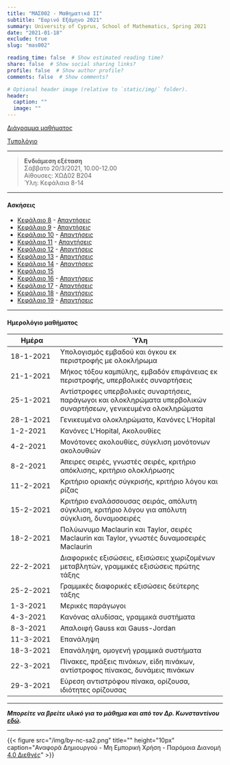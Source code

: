 ```yaml
---
title: "ΜΑΣ002 - Μαθηματικά ΙI"
subtitle: "Εαρινό Εξάμηνο 2021"
summary: University of Cyprus, School of Mathematics, Spring 2021
date: "2021-01-18"
exclude: true
slug: "mas002"

reading_time: false  # Show estimated reading time?
share: false  # Show social sharing links?
profile: false  # Show author profile?
comments: false  # Show comments?

# Optional header image (relative to `static/img/` folder).
header:
  caption: ""
  image: ""
---
```


[Διάγραμμα μαθήματος](/teaching/mas002/mas_002_spring_2021_syllabus.pdf)

[Τυπολόγιο](/teaching/mas002/typologio_mas002.pdf)

---

> **Ενδιάμεση εξέταση**\
>Σάββατο 20/3/2021, 10.00-12.00\
>Αίθουσες: ΧΩΔ02 Β204\
> Ύλη: Κεφάλαια 8-14

---

#### Ασκήσεις
- [Κεφάλαιο 8](/teaching/mas002/mas002_askhseis1.pdf) - [Απαντήσεις](/teaching/mas002/mas002_apanthseis1.pdf)
- [Κεφάλαιο 9](/teaching/mas002/mas002_askhseis12.pdf) - [Απαντήσεις](/teaching/mas002/mas002_apanthseis12.pdf)
- [Κεφάλαιο 10](/teaching/mas002/mas002_askhseis2.pdf) - [Απαντήσεις](/teaching/mas002/mas002_apanthseis2.pdf)
- [Κεφάλαιο 11](/teaching/mas002/mas002_askhseis3.pdf) - [Απαντήσεις](/teaching/mas002/mas002_apanthseis3.pdf)
- [Κεφάλαιο 12](/teaching/mas002/mas002_askhseis4.pdf) - [Απαντήσεις](/teaching/mas002/mas002_apanthseis4.pdf)
- [Κεφάλαιο 13](/teaching/mas002/mas002_askhseis5.pdf) - [Απαντήσεις](/teaching/mas002/mas002_apanthseis5.pdf)
- [Κεφάλαιο 14](/teaching/mas002/mas002_askhseis6.pdf) - [Απαντήσεις](/teaching/mas002/mas002_apanthseis6.pdf)
- [Κεφάλαιο 15](/teaching/mas002/mas002_askhseis11.pdf)
- [Κεφάλαιο 16](/teaching/mas002/mas002_askhseis7.pdf) - [Απαντήσεις](/teaching/mas002/mas002_apanthseis7.pdf)
- [Κεφάλαιο 17](/teaching/mas002/mas002_askhseis8.pdf) - [Απαντήσεις](/teaching/mas002/mas002_apanthseis8.pdf)
- [Κεφάλαιο 18](/teaching/mas002/mas002_askhseis9.pdf) - [Απαντήσεις](/teaching/mas002/mas002_apanthseis9.pdf)
- [Κεφάλαιο 19](/teaching/mas002/mas002_askhseis10.pdf) - [Απαντήσεις](/teaching/mas002/mas002_apanthseis10.pdf)




---

#### Ημερολόγιο μαθήματος
| Ημέρα <div style="width:100px"></div>| Ύλη |
|--------------------------------------|-------|
| 18-1-2021 | Υπολογισμός εμβαδού και όγκου εκ περιστροφής με ολοκλήρωμα |
| 21-1-2021 | Μήκος τόξου καμπύλης, εμβαδόν επιφάνειας εκ περιστροφής, υπερβολικές συναρτήσεις |
| 25-1-2021 | Αντίστροφες υπερβολικές συναρτήσεις, παράγωγοι και ολοκληρώματα υπερβολικών συναρτήσεων, γενικευμένα ολοκληρώματα |
| 28-1-2021 | Γενικευμένα ολοκληρώματα, Κανόνες L'Hopital |
| 1-2-2021  | Κανόνες L'Hopital, Ακολουθίες |
| 4-2-2021  | Μονότονες ακολουθίες, σύγκλιση μονότονων ακολουθιών |
| 8-2-2021  | Άπειρες σειρές, γνωστές σειρές, κριτήριο απόκλισης, κριτήριο ολοκλήρωσης |
| 11-2-2021 | Κριτήριο οριακής σύγκρισής, κριτήριο λόγου και ρίζας |
| 15-2-2021 | Κριτήριο εναλάσσουσας σειράς, απόλυτη σύγκλιση, κριτήριο λόγου για απόλυτη σύγκλιση, δυναμοσειρές |
| 18-2-2021 | Πολύωνυμο Maclaurin και Taylor, σειρές Maclaurin και Taylor, γνωστές δυναμοσειρές Maclaurin |
| 22-2-2021 | Διαφορικές εξισώσεις, εξισώσεις χωριζομένων μεταβλητών, γραμμικές εξισώσεις πρώτης τάξης |
| 25-2-2021 | Γραμμικές διαφορικές εξισώσεις δεύτερης τάξης |
| 1-3-2021  | Μερικές παράγωγοι |
| 4-3-2021  | Κανόνας αλυδίσας, γραμμικά συστήματα | 
| 8-3-2021  | Απαλοιφή Gauss και Gauss-Jordan |
| 11-3-2021 | Επανάληψη |
| 18-3-2021 | Επανάληψη, ομογενή γραμμικά συστήματα |
| 22-3-2021 | Πίνακες, πράξεις πινάκων, είδη πινάκων, αντίστροφος πίνακας, δυνάμεις πινάκων |
| 29-3-2021 | Εύρεση αντιστρόφου πίνακα, ορίζουσα, ιδιότητες ορίζουσας |

---

***Μπορείτε να βρείτε υλικό για το μάθημα και από τον Δρ. Κωνσταντίνου [εδώ](https://panayiotis-constantinou-mas.thinkific.com/courses/da7e11).***

---

{{< figure src="/img/by-nc-sa2.png" title="" height="10px" caption="Αναφορά Δημιουργού - Μη Εμπορική Χρήση - Παρόμοια Διανομή [4.0 Διεθνές](https://creativecommons.org/licenses/by-nc-sa/4.0/)" >}}
